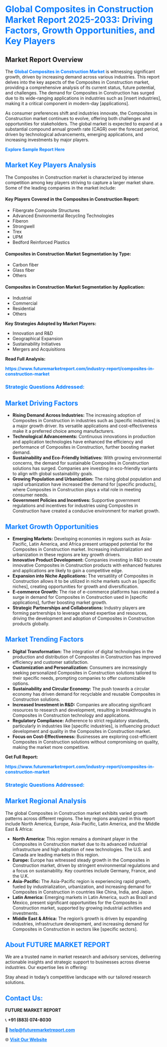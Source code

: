 <h1 style="color: #007BFF;">Global Composites in Construction Market Report 2025-2033: Driving Factors, Growth Opportunities, and Key Players</h1>

<section id="overview">
<h2>Market Report Overview</h2>
<p>The <a href="https://www.futuremarketreport.com/industry-report/composites-in-construction-market" style="color: #007BFF; text-decoration: none;"><strong>Global Composites in Construction Market</strong></a> is witnessing significant growth, driven by increasing demand across various industries. This report delves into the key aspects of the Composites in Construction market, providing a comprehensive analysis of its current status, future potential, and challenges. The demand for Composites in Construction has surged due to its wide-ranging applications in industries such as [insert industries], making it a critical component in modern-day [applications].</p>
<p>As consumer preferences shift and industries innovate, the Composites in Construction market continues to evolve, offering both challenges and opportunities for stakeholders. The global market is expected to expand at a substantial compound annual growth rate (CAGR) over the forecast period, driven by technological advancements, emerging applications, and increasing investments by major players.</p>
</section>

<section id="overview">
<p><a href="https://www.futuremarketreport.com/request-sample/reportId=50719" style="color: #007BFF; text-decoration: none;"><strong>Explore Sample Report Here</strong></a></p>
</section>

<section id="key-players">
<h2 style="color: #007BFF;">Market Key Players Analysis</h2>
<p>The Composites in Construction market is characterized by intense competition among key players striving to capture a larger market share. Some of the leading companies in the market include:</p>
<h4>Key Players Covered in the Composites in Construction Report:</h4>
<ul><li>Fibergrate Composite Structures</li><li>Advanced Environmental Recycling Technologies</li><li>Fiberon</li><li>Strongwell</li><li>Trex</li><li>UPM</li><li>Bedford Reinforced Plastics</li></ul>
<h4>Composites in Construction Market Segmentation by Type:</h4>
<ul><li>Carbon fiber</li><li>Glass fiber</li><li>Others</li></ul>

<h4>Composites in Construction Market Segmentation by Application:</h4>
<ul><li>Industrial</li><li>Commercial</li><li>Residential</li><li>Others</li></ul>
<p><strong>Key Strategies Adopted by Market Players:</strong></p>
<ul>
<li>Innovation and R&D</li>
<li>Geographical Expansion</li>
<li>Sustainability Initiatives</li>
<li>Mergers and Acquisitions</li>
</ul>
</section>

<section>
<p><strong>Read Full Analysis: </strong></p><a href="https://www.futuremarketreport.com/industry-report/composites-in-construction-market" style="color: #007BFF; text-decoration: none;"><strong>https://www.futuremarketreport.com/industry-report/composites-in-construction-market</strong></a>
<h3 style="color: #007BFF;">Strategic Questions Addressed:</h3>
</section>

<section id="driving-factors">
<h2 style="color: #007BFF;">Market Driving Factors</h2>
<ul>
<li><strong>Rising Demand Across Industries:</strong> The increasing adoption of Composites in Construction in industries such as [specific industries] is a major growth driver. Its versatile applications and cost-effectiveness make it a preferred choice among manufacturers.</li>
<li><strong>Technological Advancements:</strong> Continuous innovations in production and application technologies have enhanced the efficiency and performance of Composites in Construction, further boosting market demand.</li>
<li><strong>Sustainability and Eco-Friendly Initiatives:</strong> With growing environmental concerns, the demand for sustainable Composites in Construction solutions has surged. Companies are investing in eco-friendly variants to align with global sustainability goals.</li>
<li><strong>Growing Population and Urbanization:</strong> The rising global population and rapid urbanization have increased the demand for [specific products], where Composites in Construction plays a vital role in meeting consumer needs.</li>
<li><strong>Government Policies and Incentives:</strong> Supportive government regulations and incentives for industries using Composites in Construction have created a conducive environment for market growth.</li>
</ul>
</section>

<section id="growth-opportunities">
<h2 style="color: #007BFF;">Market Growth Opportunities</h2>
<ul>
<li><strong>Emerging Markets:</strong> Developing economies in regions such as Asia-Pacific, Latin America, and Africa present untapped potential for the Composites in Construction market. Increasing industrialization and urbanization in these regions are key growth drivers.</li>
<li><strong>Innovative Product Development:</strong> Companies investing in R&D to create innovative Composites in Construction products with enhanced features and applications are likely to gain a competitive edge.</li>
<li><strong>Expansion into Niche Applications:</strong> The versatility of Composites in Construction allows it to be utilized in niche markets such as [specific niches], creating opportunities for growth and diversification.</li>
<li><strong>E-commerce Growth:</strong> The rise of e-commerce platforms has created a surge in demand for Composites in Construction used in [specific applications], further boosting market growth.</li>
<li><strong>Strategic Partnerships and Collaborations:</strong> Industry players are forming partnerships to leverage shared expertise and resources, driving the development and adoption of Composites in Construction products globally.</li>
</ul>
</section>

<section id="trending-factors">
<h2 style="color: #007BFF;">Market Trending Factors</h2>
<ul>
<li><strong>Digital Transformation:</strong> The integration of digital technologies in the production and distribution of Composites in Construction has improved efficiency and customer satisfaction.</li>
<li><strong>Customization and Personalization:</strong> Consumers are increasingly seeking personalized Composites in Construction solutions tailored to their specific needs, prompting companies to offer customizable options.</li>
<li><strong>Sustainability and Circular Economy:</strong> The push towards a circular economy has driven demand for recyclable and reusable Composites in Construction solutions.</li>
<li><strong>Increased Investment in R&D:</strong> Companies are allocating significant resources to research and development, resulting in breakthroughs in Composites in Construction technology and applications.</li>
<li><strong>Regulatory Compliance:</strong> Adherence to strict regulatory standards, particularly in industries like [specific industries], is influencing product development and quality in the Composites in Construction market.</li>
<li><strong>Focus on Cost-Effectiveness:</strong> Businesses are exploring cost-efficient Composites in Construction solutions without compromising on quality, making the market more competitive.</li>
</ul>
</section>

<section>
<p><strong>Get Full Report: </strong></p><a href="https://www.futuremarketreport.com/industry-report/composites-in-construction-market" style="color: #007BFF; text-decoration: none;"><strong>https://www.futuremarketreport.com/industry-report/composites-in-construction-market</strong></a>
<h3 style="color: #007BFF;">Strategic Questions Addressed:</h3>
</section>


<section id="regional-analysis">
<h2 style="color: #007BFF;">Market Regional Analysis</h2>
<p>The global Composites in Construction market exhibits varied growth patterns across different regions. The key regions analyzed in this report include North America, Europe, Asia-Pacific, Latin America, and the Middle East & Africa:</p>
<ul>
<li><strong>North America:</strong> This region remains a dominant player in the Composites in Construction market due to its advanced industrial infrastructure and high adoption of new technologies. The U.S. and Canada are leading markets in this region.</li>
<li><strong>Europe:</strong> Europe has witnessed steady growth in the Composites in Construction market, driven by stringent environmental regulations and a focus on sustainability. Key countries include Germany, France, and the U.K.</li>
<li><strong>Asia-Pacific:</strong> The Asia-Pacific region is experiencing rapid growth, fueled by industrialization, urbanization, and increasing demand for Composites in Construction in countries like China, India, and Japan.</li>
<li><strong>Latin America:</strong> Emerging markets in Latin America, such as Brazil and Mexico, present significant opportunities for the Composites in Construction market, supported by growing industrial activities and investments.</li>
<li><strong>Middle East & Africa:</strong> The region’s growth is driven by expanding industries, infrastructure development, and increasing demand for Composites in Construction in sectors like [specific sectors].</li>
</ul>
</section>

<footer>
<h2 style="color: #007BFF;">About FUTURE MARKET REPORT</h2>
<p>We are a trusted name in market research and advisory services, delivering actionable insights and strategic support to businesses across diverse industries. Our expertise lies in offering:</p>

<p>Stay ahead in today’s competitive landscape with our tailored research solutions.</p>

<h2 style="color: #007BFF;">Contact Us:</h2>
<p><strong>FUTURE MARKET REPORT</strong></p>
<p>📞 <strong>+91 (883) 074-8030</strong></p>
<p>📧 <strong><a href="mailto:help@futuremarketreport.com" style="color: #007BFF;">help@futuremarketreport.com</a></strong></p>
<p>🌐 <strong><a href="https://www.futuremarketreport.com/" style="color: #007BFF;">Visit Our Website</a></strong></p>
</footer>